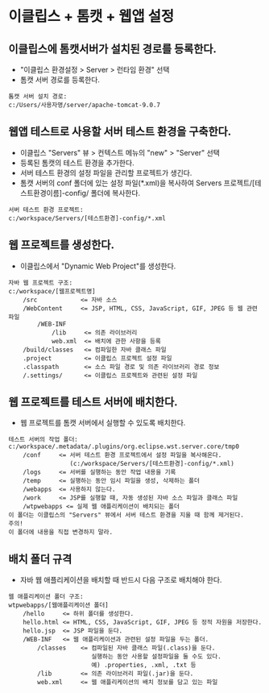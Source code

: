 # 이클립스 + 톰캣 + 웹앱 설정

## 이클립스에 톰캣서버가 설치된 경로를 등록한다.

- "이클립스 환경설정 > Server > 런타임 환경" 선택
- 톰캣 서버 경로를 등록한다.

```
톰캣 서버 설치 경로:
c:/Users/사용자명/server/apache-tomcat-9.0.7 
```

## 웹앱 테스트로 사용할 서버 테스트 환경을 구축한다.

- 이클립스 "Servers" 뷰 > 컨텍스트 메뉴의 "new" > "Server" 선택
- 등록된 톰캣의 테스트 환경을 추가한다.
- 서버 테스트 환경의 설정 파일을 관리할 프로젝트가 생긴다.
- 톰캣 서버의 conf 폴더에 있는 설정 파일(*.xml)을 복사하여
  Servers 프로젝트/[테스트환경이름]-config/ 폴더에 복사한다.
  
```
서버 테스트 환경 프로젝트:
c:/workspace/Servers/[테스트환경]-config/*.xml
```

## 웹 프로젝트를 생성한다. 

- 이클립스에서 "Dynamic Web Project"를 생성한다.

```
자바 웹 프로젝트 구조:
c:/workspace/[웹프로젝트명]
    /src            <= 자바 소스
    /WebContent     <= JSP, HTML, CSS, JavaScript, GIF, JPEG 등 웹 관련 파일
        /WEB-INF
            /lib     <= 의존 라이브러리
            web.xml  <= 배치에 관한 사항을 등록
    /build/classes   <= 컴파일한 자바 클래스 파일
    .project         <= 이클립스 프로젝트 설정 파일
    .classpath       <= 소스 파일 경로 및 의존 라이브러리 경로 정보
    /.settings/      <= 이클립스 프로젝트와 관련된 설정 파일
```

## 웹 프로젝트를 테스트 서버에 배치한다.

- 웹 프로젝트를 톰캣 서버에서 실행할 수 있도록 배치한다.

```
테스트 서버의 작업 폴더:
c:/workspace/.metadata/.plugins/org.eclipse.wst.server.core/tmp0
    /conf     <= 서버 테스트 환경 프로젝트에서 설정 파일을 복사해온다.
                 (c:/workspace/Servers/[테스트환경]-config/*.xml)
    /logs     <= 서버를 실행하는 동안 작업 내용을 기록
    /temp     <= 실행하는 동안 임시 파일을 생성, 삭제하는 폴더
    /webapps  <= 사용하지 않는다.
    /work     <= JSP를 실행할 때, 자동 생성된 자바 소스 파일과 클래스 파일
    /wtpwebapps <= 실제 웹 애플리케이션이 배치되는 폴더
이 폴더는 이클립스의 "Servers" 뷰에서 서버 테스트 환경을 지울 때 함께 제거된다.
주의! 
이 폴더에 내용을 직접 변경하지 말라.
```

## 배치 폴더 규격 

- 자바 웹 애플리케이션을 배치할 때 반드시 다음 구조로 배치해야 한다.

```
웹 애플리케이션 폴더 구조:
wtpwebapps/[웹애플리케이션 폴더]
    /hello     <= 하위 폴더를 생성한다.
    hello.html <= HTML, CSS, JavaScript, GIF, JPEG 등 정적 자원을 저장한다.
    hello.jsp  <= JSP 파일을 둔다.
    /WEB-INF   <= 웹 애플리케이션과 관련된 설정 파일을 두는 폴더.
        /classes    <= 컴파일된 자바 클래스 파일(.class)을 둔다.
                       실행하는 동안 사용할 설정파일을 둘 수도 있다.
                       예) .properties, .xml, .txt 등
        /lib        <= 의존 라이브러리 파일(.jar)을 둔다.
        web.xml     <= 웹 애플리케이션의 배치 정보를 담고 있는 파일
```